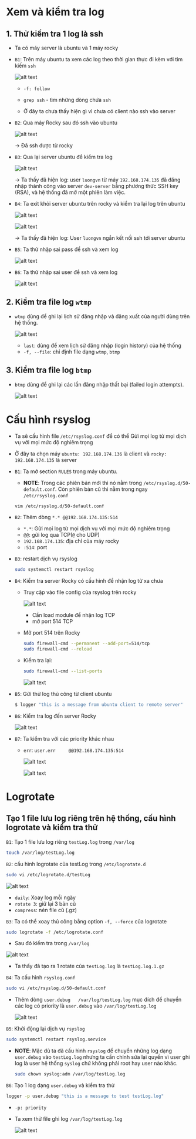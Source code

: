 # Xem và kiểm tra log
## 1. Thử kiếm tra 1 log là ssh
- Ta có máy server là ubuntu và 1 máy rocky

- `B1`: Trên máy ubuntu ta xem các log theo thời gian thực đi kèm với tìm kiếm `ssh`

  ![alt text](../images/log_01.png)

    - `-f: follow`
    - `grep ssh` - tìm những dòng chứa `ssh`

  - Ở đây ta chưa thấy hiện gì vì chưa có client nào ssh vào server

- `B2`: Qua máy Rocky sau đó ssh vào ubuntu

  ![alt text](../images/log_02.png)

  -> Đã ssh được từ rocky 

- `B3`: Qua lại server ubuntu để kiểm tra log

  ![alt text](../images/log_03.png)

  -> Ta thấy đã hiện log: user `luongvn` từ máy `192.168.174.135` đã đăng nhập thành công vào server `dev-server` bằng phương thức SSH key (RSA), và hệ thống đã mở một phiên làm việc.

- `B4`: Ta exit khỏi server ubuntu trên rocky và kiểm tra lại log trên ubuntu

  ![alt text](../images/log_04.png)

  ![alt text](../images/log_05.png)


  -> Ta thấy đã hiện log: User `luongvn` ngắn kết nối ssh tới server ubuntu


- `B5`: Ta thử nhập sai pass để ssh và xem log 

  ![alt text](../images/log_06.png)

- `B6`: Ta thử nhập sai user để ssh và xem log

  ![alt text](../images/log_07.png)


## 2. Kiểm tra file log `wtmp`

- `wtmp` dùng để ghi lại lịch sử đăng nhập và đăng xuất của người dùng trên hệ thống.

  ![alt text](../images/log_08.png)

  - `last`: dùng để xem lịch sử đăng nhập (login history) của hệ thống
  - `-f, --file`: chỉ định file dạng `wtmp`, `btmp`

## 3. Kiểm tra file log `btmp`

- `btmp` dùng để ghi lại các lần đăng nhập thất bại (failed login attempts).

  ![alt text](../images/log_09.png)

# Cấu hình rsyslog
- Ta sẽ cấu hình file `/etc/rsyslog.conf` để có thể Gửi mọi log từ mọi dịch vụ với mọi mức độ nghiêm trọng
- Ở đây ta chọn máy `ubuntu: 192.168.174.136` là client và `rocky: 192.168.174.135` là server

- `B1`: Ta mở section `RULES` trong máy ubuntu. 
  - **NOTE**: Trong các phiên bản mới thì nó nằm trong `/etc/rsyslog.d/50-default.conf`. Còn phiên bản cũ thì nằm trong ngay `/etc/rsyslog.conf`

  ```bash
  vim /etc/rsyslog.d/50-default.conf
  ```

- `B2`: Thêm dòng `*.* @@192.168.174.135:514`
  - `*.*`: Gửi mọi log từ mọi dịch vụ với mọi mức độ nghiêm trọng
  - `@@`: gửi log qua TCP(`@` cho UDP)
  - `192.168.174.135`: địa chỉ của máy rocky 
  - `:514`: port


- `B3`: restart dịch vụ rsyslog

  ```bash
  sudo systemctl restart rsyslog
  ```

- `B4`: Kiểm tra server Rocky có cấu hình để nhận log từ xa chưa
  - Truy cập vào file config của rsyslog trên rocky

    ![alt text](../images/log_10.png)
    - Cần load module để nhận log TCP
    - mở port 514 TCP
  - Mở port 514 trên Rocky
    
    ```bash
    sudo firewall-cmd --permanent --add-port=514/tcp
    sudo firewall-cmd --reload
    ````

  - Kiểm tra lại:

    ```bash
    sudo firewall-cmd --list-ports
    ```

    ![alt text](../images/log_11.png)

- `B5`: Gửi thử log thủ công từ client ubuntu

  ```bash
  $ logger "this is a message from ubuntu client to remote server"
  ```

- `B6`: Kiểm tra log đến server Rocky

  ![alt text](../images/log_12.png)


- `B7`: Ta kiểm tra với các priority khác nhau

  - `err`: `user.err     @@192.168.174.135:514`

    ![alt text](../images/log_17.png)

    ![alt text](../images/log_18.png)

# Logrotate
## Tạo 1 file lưu log riêng trên hệ thống, cấu hình logrotate và kiểm tra thử

`B1`: Tạo 1 file lưu log riêng `testLog.log` trong `/var/log`

  ```bash
  touch /var/log/testLog.log
  ```

`B2`: cấu hình logrotate của testLog trong `/etc/logrotate.d`

  ```bash
  sudo vi /etc/logrotate.d/testLog
  ``` 

  ![alt text](../images/log_13.png)

  - `daily`: Xoay log mỗi ngày
  - `rotate 3`: giữ lại 3 bản cũ 
  - `compress`: nén file cũ (.gz)

`B3`: Ta có thể xoay thủ công bằng option `-f, --force` của logrotate

  ```bash
  sudo logrotate -f /etc/logrotate.conf
  ```

  - Sau đó kiểm tra trong `/var/log`

  ![alt text](../images/log_14.png)

  - Ta thấy đã tạo ra 1 rotate của `testLog.log` là `testLog.log.1.gz`

`B4`: Ta cấu hình `rsyslog.conf` 

  ```bash
  sudo vi /etc/rsyslog.d/50-default.conf
  ```

  - Thêm dòng `user.debug   /var/log/testLog.log` mục đích để chuyển các log có priority là `user.debug` vào `/var/log/testLog.log`

    ![alt text](../images/log_15.png)

`B5`: Khởi động lại dịch vụ `rsyslog`

  ```bash
  sudo systemctl restart rsyslog.service
  ```

- **NOTE**: Mặc dù ta đã cấu hình `rsyslog` để chuyển những log dạng `user.debug` vào `testLog.log` nhưng ta cần chỉnh sửa lại quyền vì user ghi log là user hệ thống `syslog` chứ không phải root hay user nào khác.

  ```bash
  sudo chown syslog:adm /var/log/testLog.log
  ```

`B6`: Tạo 1 log dạng `user.debug` và kiểm tra thử

  ```bash
  logger -p user.debug "this is a message to test testLog.log"
  ```

  - `-p: priority`

  - Ta xem thử file ghi log `/var/log/testLog.log`

    ![alt text](../images/log_16.png)